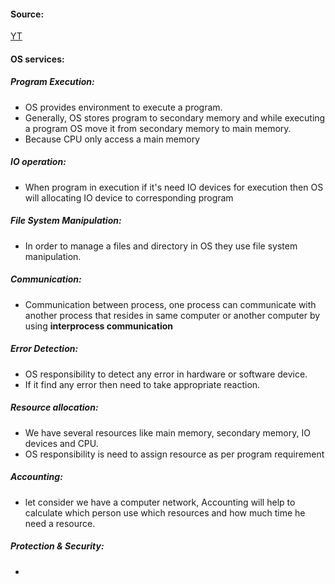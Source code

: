 #### Source:
[YT](https://www.youtube.com/watch?v=q7SqTVrdmUM&list=PLXj4XH7LcRfDrdQuJTHIPmKMpa7eYVaPm&index=2)

#### OS services:

##### Program Execution:

* OS provides environment to execute a program.
* Generally, OS stores program to secondary memory and while executing a program OS move it from secondary memory to main memory.
* Because CPU only access a main memory

##### IO operation:

* When program in execution if it's need IO devices for execution then OS will allocating IO device to corresponding program

##### File System Manipulation:

* In order to manage a files and directory in OS they use file system manipulation.

##### Communication:

* Communication between process, one process can communicate with another process that resides in same computer or another computer by using **interprocess communication**

##### Error Detection:

* OS responsibility to detect any error in hardware or software device.
* If it find any error then need to take appropriate reaction.

##### Resource allocation:

* We have several resources like main memory, secondary memory, IO devices and CPU.
* OS responsibility is need to assign resource as per program requirement

##### Accounting:

* let consider we have a computer network, Accounting will help to calculate which person use which resources and how much time he need a resource.

##### Protection & Security:

* 